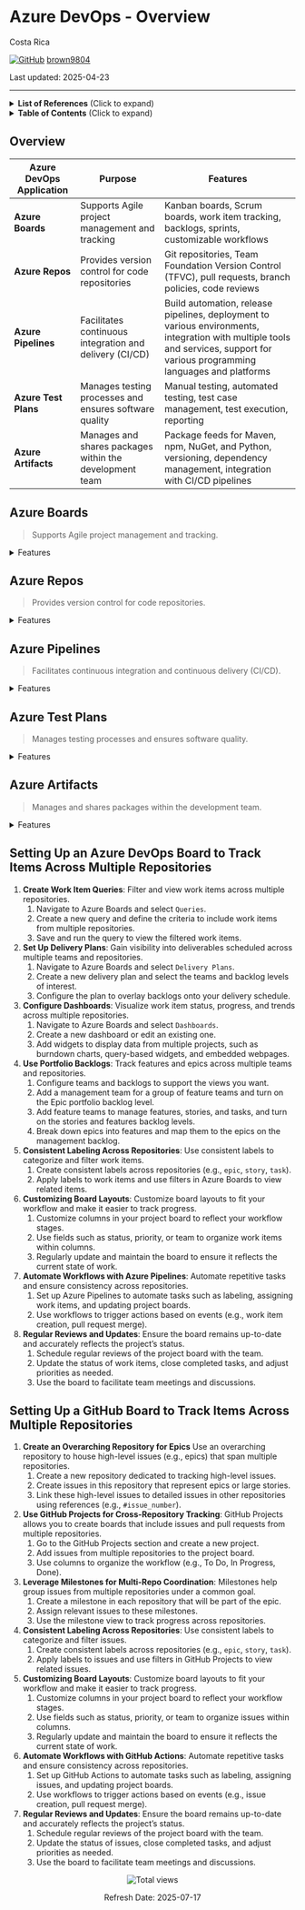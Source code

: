 # Azure DevOps - Overview 

Costa Rica

[![GitHub](https://img.shields.io/badge/--181717?logo=github&logoColor=ffffff)](https://github.com/)
[brown9804](https://github.com/brown9804)

Last updated: 2025-04-23

----------

<details>
<summary><b>List of References</b> (Click to expand)</summary>

- [Extensions overview](https://learn.microsoft.com/en-us/azure/devops/extend/overview?view=azure-devops)
- [Extensions for Azure DevOps VS marketplace](https://marketplace.visualstudio.com/azuredevops/)
- [Azure DevOps About GitHub integration](https://learn.microsoft.com/en-us/azure/devops/cross-service/github-integration?view=azure-devops)
- [Planning and tracking work for your team or project](https://docs.github.com/en/issues/tracking-your-work-with-issues/configuring-issues/planning-and-tracking-work-for-your-team-or-project)
- [Best Practices for Managing Multiple Teams with GitHub Issues and Projects (V2)](https://github.com/orgs/community/discussions/137358)
- [FAQs about working across projects](https://learn.microsoft.com/en-us/azure/devops/project/work-across-projects-faqs?view=azure-devops)
- [Migrating repositories from Azure DevOps to GitHub Enterprise Cloud](https://docs.github.com/en/migrations/using-github-enterprise-importer/migrating-from-azure-devops-to-github-enterprise-cloud/m)
- [Azure DevOps Cross-Organization Reporting and Analysis using Power BI](https://devblogs.microsoft.com/premier-developer/azure-devops-cross-organization-reporting-and-analysis-using-power-bi/)
- [Customizing the board layout](https://docs.github.com/en/issues/planning-and-tracking-with-projects/customizing-views-in-your-project/customizing-the-board-layout)
- [Manage priorities and gain visibility across teams](https://learn.microsoft.com/en-us/azure/devops/boards/plans/visibility-across-teams?view=azure-devops)
- [About configuring and customizing Azure Boards](https://learn.microsoft.com/en-us/azure/devops/boards/configure-customize?view=azure-devops&tabs=agile-process)
- [Azure DevOps Migration overview](https://learn.microsoft.com/en-us/azure/devops/migrate/migration-overview?view=azure-devops)
  
</details>

<details>
<summary><b>Table of Contents</b> (Click to expand)</summary>

- [Overview](#overview)
- [Azure Boards](#azure-boards)
- [Azure Repos](#azure-repos)
- [Azure Pipelines](#azure-pipelines)
- [Azure Test Plans](#azure-test-plans)
- [Azure Artifacts](#azure-artifacts)
- [Setting Up a GitHub Board to Track Items Across Multiple Repositories](#setting-up-a-github-board-to-track-items-across-multiple-repositories)
- [Setting Up an Azure DevOps Board to Track Items Across Multiple Repositories](#setting-up-an-azure-devops-board-to-track-items-across-multiple-repositories)
</details>

## Overview

| **Azure DevOps Application** | **Purpose**                                      | **Features**                                                                 |
|------------------------------|--------------------------------------------------|------------------------------------------------------------------------------|
| **Azure Boards**             | Supports Agile project management and tracking   | Kanban boards, Scrum boards, work item tracking, backlogs, sprints, customizable workflows |
| **Azure Repos**              | Provides version control for code repositories   | Git repositories, Team Foundation Version Control (TFVC), pull requests, branch policies, code reviews |
| **Azure Pipelines**          | Facilitates continuous integration and delivery (CI/CD) | Build automation, release pipelines, deployment to various environments, integration with multiple tools and services, support for various programming languages and platforms |
| **Azure Test Plans**         | Manages testing processes and ensures software quality | Manual testing, automated testing, test case management, test execution, reporting |
| **Azure Artifacts**          | Manages and shares packages within the development team | Package feeds for Maven, npm, NuGet, and Python, versioning, dependency management, integration with CI/CD pipelines |

## Azure Boards

> Supports Agile project management and tracking.

<details>
  <summary>Features</summary>

  - **Kanban Boards**: Visualize work items and their flow through various stages. Teams can customize columns to reflect their workflow and easily move tasks across the board.
  - **Scrum Boards**: Manage sprints and backlogs, track progress, and plan iterations. Scrum boards help teams organize work into manageable chunks and deliver incremental value.
  - **Work Item Tracking**: Create and manage work items such as user stories, tasks, bugs, and features. Work items can be linked to code changes, builds, and releases.
  - **Backlogs**: Prioritize and manage the product backlog. Teams can break down features into user stories and tasks, estimate effort, and plan sprints.
  - **Sprints**: Plan and manage sprint cycles, track sprint progress, and review completed work. Teams can use sprint planning tools to allocate work and monitor velocity.
  - **Customizable Workflows**: Tailor workflows to match team processes. Customize states, transitions, and rules for work items to ensure they align with team practices.

</details>

## Azure Repos

> Provides version control for code repositories.

<details>
  <summary>Features</summary>

  - **Git Repositories**: Host and manage Git repositories. Teams can clone, commit, push, and pull code changes, and collaborate using branches and pull requests.
  - **Team Foundation Version Control (TFVC)**: An alternative to Git, TFVC is a centralized version control system. It allows teams to manage code with check-ins and branching.
  - **Pull Requests**: Facilitate code reviews and collaboration. Developers can create pull requests to propose code changes, review code, discuss modifications, and merge changes.
  - **Branch Policies**: Enforce best practices and quality standards. Teams can set policies for branch protection, requiring code reviews, and ensuring builds pass before merging.
  - **Code Reviews**: Conduct thorough code reviews to ensure code quality and adherence to standards. Reviewers can comment on code, suggest changes, and approve or reject pull requests.
</details>

## Azure Pipelines

> Facilitates continuous integration and continuous delivery (CI/CD).

<details>
  <summary>Features</summary>

  - **Build Automation**: Automate the building of code. Pipelines can compile code, run tests, and produce artifacts for deployment.
  - **Release Pipelines**: Automate the deployment process. Teams can define release pipelines to deploy applications to various environments, such as development, staging, and production.
  - **Deployment to Various Environments**: Deploy applications to multiple environments, including on-premises servers, cloud services, and containers. Pipelines support deployment to Azure, AWS, GCP, Kubernetes, and more.
  - **Integration with Multiple Tools and Services**: Integrate with a wide range of tools and services, such as GitHub, Docker, Jenkins, and Terraform. Pipelines can trigger builds and deployments based on code changes and other events.
  - **Support for Various Programming Languages and Platforms**: Build and deploy applications written in different languages, including .NET, Java, Node.js, Python, and PHP. Pipelines support Windows, Linux, and macOS platforms.

</details>

## Azure Test Plans

> Manages testing processes and ensures software quality.

<details>
  <summary>Features</summary>

  - **Manual Testing**: Create and execute manual test cases. Testers can document test steps, expected results, and actual outcomes.
  - **Automated Testing**: Integrate automated tests into CI/CD pipelines. Teams can run automated tests as part of the build and release process to ensure code quality.
  - **Test Case Management**: Organize and manage test cases, test suites, and test plans. Teams can track test coverage, prioritize tests, and manage test execution.
  - **Test Execution**: Execute tests and record results. Testers can run tests manually or automatically, capture test results, and log defects.
  - **Reporting**: Generate reports and dashboards to track test progress, test results, and quality metrics. Teams can use these insights to make informed decisions and improve software quality.

</details>

## Azure Artifacts

> Manages and shares packages within the development team.

<details>
  <summary>Features</summary>

  - **Package Feeds**: Create and manage package feeds for different package types, including Maven, npm, NuGet, and Python. Teams can publish, consume, and share packages.
  - **Versioning**: Manage package versions to ensure compatibility and stability. Teams can use versioning to track changes and maintain different versions of packages.
  - **Dependency Management**: Manage dependencies between packages. Teams can define dependencies, resolve conflicts, and ensure that applications use the correct versions of packages.
  - **Integration with CI/CD Pipelines**: Integrate package management with CI/CD pipelines. Teams can automate the publishing and consumption of packages as part of the build and release process.
</details>

## Setting Up an Azure DevOps Board to Track Items Across Multiple Repositories

1. **Create Work Item Queries**: Filter and view work items across multiple repositories.
    1. Navigate to Azure Boards and select `Queries`.
    2. Create a new query and define the criteria to include work items from multiple repositories.
    3. Save and run the query to view the filtered work items.
2. **Set Up Delivery Plans**: Gain visibility into deliverables scheduled across multiple teams and repositories.
    1. Navigate to Azure Boards and select `Delivery Plans`.
    2. Create a new delivery plan and select the teams and backlog levels of interest.
    3. Configure the plan to overlay backlogs onto your delivery schedule.
3. **Configure Dashboards**: Visualize work item status, progress, and trends across multiple repositories.
    1. Navigate to Azure Boards and select `Dashboards`.
    2. Create a new dashboard or edit an existing one.
    3. Add widgets to display data from multiple projects, such as burndown charts, query-based widgets, and embedded webpages.
4. **Use Portfolio Backlogs**: Track features and epics across multiple teams and repositories.
    1. Configure teams and backlogs to support the views you want.
    2. Add a management team for a group of feature teams and turn on the Epic portfolio backlog level.
    3. Add feature teams to manage features, stories, and tasks, and turn on the stories and features backlog levels.
    4. Break down epics into features and map them to the epics on the management backlog.
5. **Consistent Labeling Across Repositories**: Use consistent labels to categorize and filter work items.
    1. Create consistent labels across repositories (e.g., `epic`, `story`, `task`).
    2. Apply labels to work items and use filters in Azure Boards to view related items.
6. **Customizing Board Layouts**: Customize board layouts to fit your workflow and make it easier to track progress.
    1. Customize columns in your project board to reflect your workflow stages.
    2. Use fields such as status, priority, or team to organize work items within columns.
    3. Regularly update and maintain the board to ensure it reflects the current state of work.
7. **Automate Workflows with Azure Pipelines**: Automate repetitive tasks and ensure consistency across repositories.
    1. Set up Azure Pipelines to automate tasks such as labeling, assigning work items, and updating project boards.
    2. Use workflows to trigger actions based on events (e.g., work item creation, pull request merge).
8. **Regular Reviews and Updates**: Ensure the board remains up-to-date and accurately reflects the project’s status.
    1. Schedule regular reviews of the project board with the team.
    2. Update the status of work items, close completed tasks, and adjust priorities as needed.
    3. Use the board to facilitate team meetings and discussions.

## Setting Up a GitHub Board to Track Items Across Multiple Repositories

1. **Create an Overarching Repository for Epics** Use an overarching repository to house high-level issues (e.g., epics) that span multiple repositories.
    1. Create a new repository dedicated to tracking high-level issues.
    2. Create issues in this repository that represent epics or large stories.
    3. Link these high-level issues to detailed issues in other repositories using references (e.g., `#issue_number`).
2. **Use GitHub Projects for Cross-Repository Tracking**: GitHub Projects allows you to create boards that include issues and pull requests from multiple repositories.
    1. Go to the GitHub Projects section and create a new project.
    2. Add issues from multiple repositories to the project board.
    3. Use columns to organize the workflow (e.g., To Do, In Progress, Done).
3. **Leverage Milestones for Multi-Repo Coordination**: Milestones help group issues from multiple repositories under a common goal.
    1. Create a milestone in each repository that will be part of the epic.
    2. Assign relevant issues to these milestones.
    3. Use the milestone view to track progress across repositories.
4. **Consistent Labeling Across Repositories**: Use consistent labels to categorize and filter issues.
    1. Create consistent labels across repositories (e.g., `epic`, `story`, `task`).
    2. Apply labels to issues and use filters in GitHub Projects to view related issues.
5. **Customizing Board Layouts**: Customize board layouts to fit your workflow and make it easier to track progress.
    1. Customize columns in your project board to reflect your workflow stages.
    2. Use fields such as status, priority, or team to organize issues within columns.
    3. Regularly update and maintain the board to ensure it reflects the current state of work.
6. **Automate Workflows with GitHub Actions**: Automate repetitive tasks and ensure consistency across repositories.
    1. Set up GitHub Actions to automate tasks such as labeling, assigning issues, and updating project boards.
    2. Use workflows to trigger actions based on events (e.g., issue creation, pull request merge).
7. **Regular Reviews and Updates**: Ensure the board remains up-to-date and accurately reflects the project’s status.
    1. Schedule regular reviews of the project board with the team.
    2. Update the status of issues, close completed tasks, and adjust priorities as needed.
    3. Use the board to facilitate team meetings and discussions.

<!-- START BADGE -->
<div align="center">
  <img src="https://img.shields.io/badge/Total%20views-354-limegreen" alt="Total views">
  <p>Refresh Date: 2025-07-17</p>
</div>
<!-- END BADGE -->
